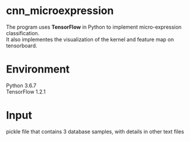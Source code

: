 # cnn_microexpression
The program uses **TensorFlow** in Python to implement micro-expression classification.\
It also implementes the visualization of the kernel and feature map on tensorboard.  
# Environment
Python 3.6.7\
TensorFlow 1.2.1  
# Input
pickle file that contains 3 database samples, with details in other text files  
